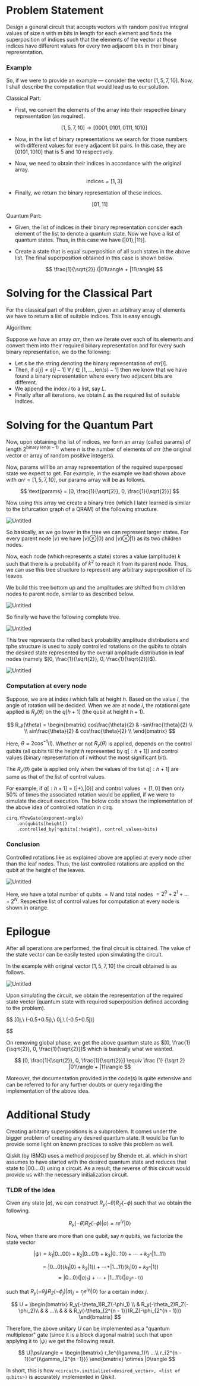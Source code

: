 # Problem Statement

Design a general circuit that accepts vectors with random positive integral values of size n with m bits in length for each element and finds the superposition of indices such that the elements of the vector at those indices have different values for every two adjacent bits in their binary representation.

### Example

So, if we were to provide an example — consider the vector $[1, 5, 7, 10]$. Now, I shall describe the computation that would lead us to our solution.

Classical Part:

- First, we convert the elements of the array into their respective binary representation (as required).
    
    $$
    [1, 5, 7, 10] \to [0001, 0101, 0111, 1010]
    $$
    
- Now, in the list of binary representations we search for those numbers with different values for every adjacent bit pairs. In this case, they are $[0101, 1010]$ that is $5$ and $10$ respectively.
- Now, we need to obtain their indices in accordance with the original array.
    
    $$
    \text{indices} = [1, 3]
    $$
    
- Finally, we return the binary representation of these indices.

$$
[01, 11]
$$

Quantum Part:

- Given, the list of indices in their binary representation consider each element of the list to denote a quantum state. Now we have a list of quantum states. Thus, in this case we have $[|01\rangle, |11\rangle]$.
- Create a state that is equal superposition of all such states in the above list. The final superposition obtained in this case is shown below.
    
    $$
    \frac{1}{\sqrt{2}} (|01\rangle + |11\rangle)
    $$
    

# Solving for the Classical Part

For the classical part of the problem, given an arbitrary array of elements we have to return a list of suitable indices. This is easy enough.

Algorithm:

Suppose we have an array $arr$, then we iterate over each of its elements and convert them into their required binary representation and for every such binary representation, we do the following:

- Let $s$ be the string denoting the binary representation of $arr[i]$.
- Then, if $s[j] \neq s[j - 1]\ \forall\ j \in [1, ..., \text{len}(s) - 1]$ then we know that we have found a binary representation where every two adjacent bits are different.
- We append the index $i$ to a list, say $L$.
- Finally after all iterations, we obtain $L$ as  the required list of suitable indices.

# Solving for the Quantum Part

Now, upon obtaining the list of indices, we form an array (called $\text{params}$) of length $2^{\text{binary len}(n - 1)}$ where $n$ is the number of elements of $arr$ (the original vector or array of random positive integers).

Now, $\text{params}$ will be an array representation of  the required superposed state we expect to get. For example, in the example we had shown above with $arr =[1, 5, 7, 10]$, our $\text{params}$ array will be as follows.

$$
\text{params} = [0, \frac{1}{\sqrt{2}}, 0, \frac{1}{\sqrt{2}}]
$$

Now using this array we create a binary tree (which I later learned is similar to the bifurcation graph of a QRAM) of the following structure.

![Untitled](Quantum%20Computing/images/Creating%20Arbitrary%20Superpositions/Untitled.png)

So basically, as we go lower in the tree we can represent larger states. For every parent node $|v\rangle$ we have $|v\rangle\otimes|0\rangle$ and $|v\rangle\otimes|1\rangle$ as its two children nodes. 

Now, each node (which represents a state) stores a value (amplitude) $k$ such that there is a probability of $k^2$ to reach it from its parent node. Thus, we can use this tree structure to represent any arbitrary superposition of its leaves.

We build this tree bottom up and the amplitudes are shifted from children nodes to parent node, similar to as described below.

![Untitled](Quantum%20Computing/images/Creating%20Arbitrary%20Superpositions/Untitled%201.png)

So finally we have the following complete tree.

![Untitled](Quantum%20Computing/images/Creating%20Arbitrary%20Superpositions/Untitled%202.png)

This tree represents the rolled back probability amplitude distributions and tphe structure is used to apply controlled rotations on the qubits to obtain the desired state represented by the overall amplitude distribution in leaf nodes (namely $[0, \frac{1}{\sqrt{2}}, 0, \frac{1}{\sqrt{2}}]$).

![Untitled](Quantum%20Computing/images/Creating%20Arbitrary%20Superpositions/Untitled%203.png)

### Computation at every node

Suppose, we are at index $i$ which falls at height $h$. Based on the value $l$, the angle of rotation will be decided. When we are at node $i$, the rotational gate applied is $R_y(\theta)$ on the $q[h + 1]$ (the qubit at height $h + 1$).

$$
R_y(\theta) = \begin{bmatrix}
cos\frac{\theta}{2} &
-sin\frac{\theta}{2} \\
\\
sin\frac{\theta}{2} &
cos\frac{\theta}{2} \\
\end{bmatrix}
$$

Here, $\theta = 2\cos^{-1}(l)$. Whether or not $R_y(\theta)$ is applied, depends on the control qubits (all qubits till the height $h$ represented by $q[:h + 1]$) and control values (binary representation of $i$ without the most significant bit).

The $R_y(\theta)$ gate is applied only when the values of the list $q[:h+1]$  are same as that of the list of control values. 

For example, if $q[:h + 1] = [|+\rangle, |0\rangle]$ and control values $= [1, 0]$ then only $50\%$ of times the associated rotation would be applied, if we were to simulate the circuit execution. The below code shows the implementation of the above idea of controlled rotation in cirq.

```python
cirq.YPowGate(exponent=angle)
	.on(qubits[height])
	.controlled_by(*qubits[:height], control_values=bits)
```

### Conclusion

Controlled rotations like as explained above are applied at every node other than the leaf nodes. Thus, the last controlled rotations are applied on the qubit at the height of the leaves.

![Untitled](Quantum%20Computing/images/Creating%20Arbitrary%20Superpositions/Untitled%204.png)

Here, we have a total number of qubits $= N$ and total nodes $= 2^0 + 2^1 + ... + 2^N$. Respective list of control values for computation at every node is shown in orange.

# Epilogue

After all operations are performed, the final circuit is obtained. The value of the state vector can be easily tested upon simulating the circuit.

In the example with original vector $[1, 5, 7, 10]$ the circuit obtained is as follows.

![Untitled](Quantum%20Computing/images/Creating%20Arbitrary%20Superpositions/Untitled%205.png)

Upon simulating the circuit, we obtain the representation of the required state vector (quantum state with required superposition defined according to the problem).

$$
[0j,\ (-0.5+0.5j),\ 0j,\ (-0.5+0.5j)]

$$

On removing global phase, we get the above quantum state as $[0, \frac{1}{\sqrt{2}}, 0, \frac{1}{\sqrt{2}}]$ which is basically what we wanted.

$$
[0, \frac{1}{\sqrt{2}}, 0, \frac{1}{\sqrt{2}}] \equiv \frac {1} {\sqrt 2} |01\rangle + |11\rangle
$$

Moreover, the documentation provided in the code(s) is quite extensive and can be referred to for any further doubts or query regarding the implementation of the above idea.

# Additional Study

Creating arbitrary superpositions is a subproblem. It comes under the bigger problem of creating any desired quantum state. It would be fun to provide some light on known practices to solve this problem as well.

Qiskit (by IBMQ) uses a method proposed by Shende et. al. which in short assumes to have started with the desired quantum state and reduces that state to $|00 .... 0\rangle$ using a circuit. As a result, the reverse of this circuit would provide us with the necessary initialization circuit.

### TLDR of the Idea

Given any state $|a\rangle$, we can construct $R_y(-\theta)R_Z(-\phi)$ such that we obtain the following.

$$
R_y(-\theta)R_Z(-\phi)|a\rangle = re^{i\gamma}|0\rangle
$$

Now, when there are more than one qubit, say $n$ qubits, we factorize the state vector

$$
|\psi\rangle = k_{1}|0...00\rangle + k_{2}|0...01\rangle + k_{3}|0...10\rangle + \cdots + k_{2^n} |1 ... 11\rangle$$


$$
= |0...0\rangle (k_1 |0\rangle + k_2|1\rangle) + \cdots +
|1 ... 11\rangle (k_i|0\rangle + k_{2^n}|1\rangle)$$
$$
= |0...0\rangle (|a\rangle_1) + \cdots +
|1 ... 11\rangle (|a_{2^{n - 1}}\rangle)
$$

such that $R_y(-\theta_j)R_Z(-\phi_j)|a\rangle_j = r_je^{i\gamma_j}|0\rangle$ for a certain index $j$.

$$
U = \begin{bmatrix}
R_y(-\theta_1)R_Z(-\phi_1) \\
& R_y(-\theta_2)R_Z(-\phi_2)\\
& & ...\\
& & & R_y(-\theta_{2^{n - 1}})R_Z(-\phi_{2^{n - 1}})
\end{bmatrix}
$$

Therefore, the above unitary $U$ can be implemented as a "quantum multiplexor" gate (since it is a block diagonal matrix) such that upon applying it to $|\psi\rangle$ we get the following result.

$$
U|\psi\rangle = \begin{bmatrix}
r_1e^{i\gamma_1}\\
...\\
r_{2^{n - 1}}e^{i\gamma_{2^{n -1}}}
\end{bmatrix} \otimes |0\rangle
$$

In short, this is how `<circuit>.initialize(<desired_vector>, <list of qubits>)` is accurately implemented in Qiskit.